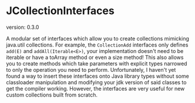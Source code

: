 JCollectionInterfaces
==============
version: 0.3.0

A modular set of interfaces which allow you to create collections mimicking java.util collections.
For example, the `CollectionAdd` interfaces only defines `add(E)` and `addAll(Iterable<E>)`, your implementation doesn't need to be iterable or have a toArray method or even a size method!
This also allows you to create methods which take parameters with explicit types narrowed to only the operation you need to perform.
Unfortunately, I haven't yet found a way to insert these interfaces onto Java library types without some classloader manipulation and modifying your jdk version of said classes to get the compiler working.
However, the interfaces are very useful for new custom collections built from scratch.
